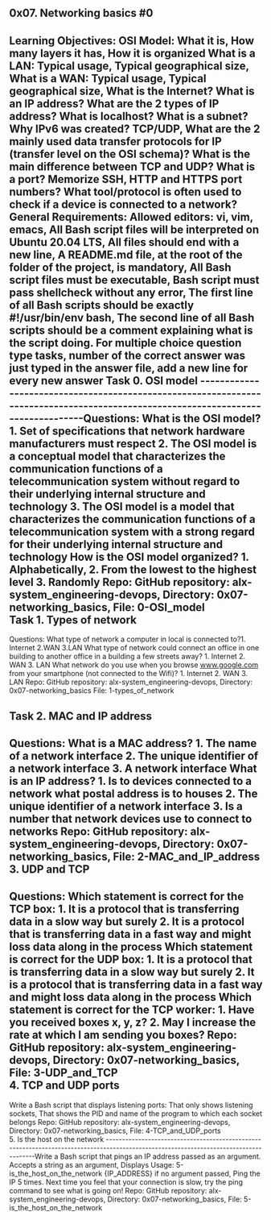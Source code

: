 0x07. Networking basics #0
-----------------------------------------------------------------------------------------------------------------------
Learning Objectives: OSI Model: What it is, How many layers it has, How it is organized What is a LAN: Typical usage, Typical geographical size, What is a WAN: Typical usage, Typical geographical size, What is the Internet? What is an IP address? What are the 2 types of IP address? What is localhost? What is a subnet? Why IPv6 was created? TCP/UDP, What are the 2 mainly used data transfer protocols for IP (transfer level on the OSI schema)? What is the main difference between TCP and UDP? What is a port? Memorize SSH, HTTP and HTTPS port numbers? What tool/protocol is often used to check if a device is connected to a network?
General Requirements: Allowed editors: vi, vim, emacs, All Bash script files will be interpreted on Ubuntu 20.04 LTS, All files should end with a new line, A README.md file, at the root of the folder of the project, is mandatory, All Bash script files must be executable, Bash script must pass shellcheck without any error, The first line of all Bash scripts should be exactly #!/usr/bin/env bash, The second line of all Bash scripts should be a comment explaining what is the script doing. For multiple choice question type tasks, number of the correct answer was just typed in the answer file, add a new line for every new answer
Task 0. OSI model
---------------------------------------------------------------------------------------------------------------------------------Questions: What is the OSI model? 1. Set of specifications that network hardware manufacturers must respect 2. The OSI model is a conceptual model that characterizes the communication functions of a telecommunication system without regard to their underlying internal structure and technology 3. The OSI model is a model that characterizes the communication functions of a telecommunication system with a strong regard for their underlying internal structure and technology
How is the OSI model organized? 1. Alphabetically, 2. From the lowest to the highest level 3. Randomly
Repo: GitHub repository: alx-system_engineering-devops, Directory: 0x07-networking_basics, File: 0-OSI_model  
Task 1. Types of network
--------------------------------------------------------------------------------------------------------------------------------------
Questions: What type of network a computer in local is connected to?1. Internet 2.WAN 3.LAN
What type of network could connect an office in one building to another office in a building a few streets away? 1. Internet 2. WAN 3. LAN
What network do you use when you browse www.google.com from your smartphone (not connected to the Wifi)? 1. Internet 2. WAN 3. LAN
Repo: GitHub repository: alx-system_engineering-devops, Directory: 0x07-networking_basics File: 1-types_of_network
  
Task 2. MAC and IP address
------------------------------------------------------------------------------------------------------------------------
Questions: What is a MAC address? 1. The name of a network interface 2. The unique identifier of a network interface 3. A network interface
What is an IP address? 1. Is to devices connected to a network what postal address is to houses 2. The unique identifier of a network interface 3. Is a number that network devices use to connect to networks
Repo: GitHub repository: alx-system_engineering-devops, Directory: 0x07-networking_basics, File: 2-MAC_and_IP_address  
3. UDP and TCP
------------------------------------------------------------------------------------------------------------------------
Questions: Which statement is correct for the TCP box: 1. It is a protocol that is transferring data in a slow way but surely 2. It is a protocol that is transferring data in a fast way and might loss data along in the process 
Which statement is correct for the UDP box: 1. It is a protocol that is transferring data in a slow way but surely 2. It is a protocol that is transferring data in a fast way and might loss data along in the process 
Which statement is correct for the TCP worker: 1. Have you received boxes x, y, z? 2. May I increase the rate at which I am sending you boxes?
Repo: GitHub repository: alx-system_engineering-devops, Directory: 0x07-networking_basics, File: 3-UDP_and_TCP  
4. TCP and UDP ports
----------------------------------------------------------------------------------------------------------------------------------
Write a Bash script that displays listening ports: That only shows listening sockets, That shows the PID and name of the program to which each socket belongs
Repo: GitHub repository: alx-system_engineering-devops, Directory: 0x07-networking_basics, File: 4-TCP_and_UDP_ports  
5. Is the host on the network
--------------------------------------------------------------------------------------------------------------------------------------Write a Bash script that pings an IP address passed as an argument. Accepts a string as an argument, Displays Usage: 5-is_the_host_on_the_network {IP_ADDRESS} if no argument passed, Ping the IP 5 times. Next time you feel that your connection is slow, try the ping command to see what is going on!
Repo: GitHub repository: alx-system_engineering-devops, Directory: 0x07-networking_basics, File: 5-is_the_host_on_the_network
